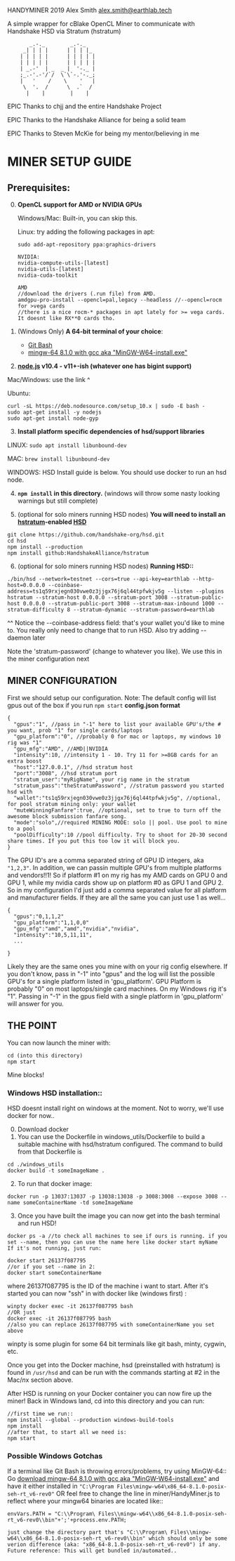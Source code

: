 HANDYMINER
2019 Alex Smith <alex.smith@earthlab.tech>

A simple wrapper for cBlake OpenCL Miner
to communicate with Handshake HSD via Stratum (hstratum)

```
       _.-._        _.-._
     _| | | |      | | | |_
    | | | | |      | | | | |
    | | | | |      | | | | |
    | _.-'  | _  _ |  '-._ |
    ;_.-'.-'/`/  \`\`-.'-._;
    |   '    /    \    '   |
     \  '.  /      \  .`  /
      |    |        |    |

```

EPIC Thanks to chjj and the entire Handshake Project

EPIC Thanks to the Handshake Alliance for being a solid team

EPIC Thanks to Steven McKie for being my mentor/believing in me

# MINER SETUP GUIDE

## Prerequisites:
0. **OpenCL support for AMD or NVIDIA GPUs**

    Windows/Mac: Built-in, you can skip this.

    Linux: try adding the following packages in apt: 
    ```
    sudo add-apt-repository ppa:graphics-drivers

    NVIDIA:
    nvidia-compute-utils-[latest]
    nvidia-utils-[latest]
    nvidia-cuda-toolkit

    AMD
    //download the drivers (.run file) from AMD.
    amdgpu-pro-install --opencl=pal,legacy --headless //--opencl=rocm for >vega cards
    //there is a nice rocm-* packages in apt lately for >= vega cards. It doesnt like RX**0 cards tho.
    ```

1. (Windows Only) **A 64-bit terminal of your choice**:
    - [Git Bash](https://git-scm.com/downloads)
    - [mingw-64 8.1.0 with gcc aka "MinGW-W64-install.exe"](https://sourceforge.net/projects/mingw-w64/files/Toolchains%20targetting%20Win32/Personal%20Builds/mingw-builds/8.1.0/threads-posix/dwarf/)

2. **[node.js](https://nodejs.org) v10.4 - v11+-ish (whatever one has bigint support)**

  Mac/Windows: use the link ^

  Ubuntu:
  ```
  curl -sL https://deb.nodesource.com/setup_10.x | sudo -E bash -
  sudo apt-get install -y nodejs
  sudo apt-get install node-gyp
  ```

3. **Install platform specific dependencies of hsd/support libraries**

  LINUX: ```sudo apt install libunbound-dev``` 

  MAC: ```brew install libunbound-dev```

  WINDOWS: HSD Install guide is below. You should use docker to run an hsd node.

4. **```npm install``` in this directory.** (windows will throw some nasty looking warnings but still complete)

5. (optional for solo miners running HSD nodes) **You will need to install an [hstratum](https://github.com/HandshakeAlliance/hstratum)-enabled [HSD](https://github.com/handshake-org/hsd)**
```
git clone https://github.com/handshake-org/hsd.git
cd hsd
npm install --production
npm install github:HandshakeAlliance/hstratum
```

6. (optional for solo miners running HSD nodes) **Running HSD::**


```
./bin/hsd --network=testnet --cors=true --api-key=earthlab --http-host=0.0.0.0 --coinbase-address=ts1q59rxjegn030vwe0z3jjgx76j6ql44tpfwkjv5g --listen --plugins hstratum --stratum-host 0.0.0.0 --stratum-port 3008 --stratum-public-host 0.0.0.0 --stratum-public-port 3008 --stratum-max-inbound 1000 --stratum-difficulty 8 --stratum-dynamic --stratum-password=earthlab
```

^^ Notice the --coinbase-address field: that's your wallet you'd like to mine to. You really only need to change that to run HSD. Also try adding --daemon later

Note the 'stratum-password' (change to whatever you like). We use this in the miner configuration next


## MINER CONFIGURATION

First we should setup our configuration. Note: The default config will list gpus out of the box if you run ```npm start```
**config.json format**
```
{
  "gpus":"1", //pass in "-1" here to list your available GPU's/the # you want, prob "1" for single cards/laptops
  "gpu_platform":"0", //probably 0 for mac or laptops, my windows 10 rig was "1"
  "gpu_mfg":"AMD", //AMD||NVIDIA
  "intensity":10, //intensity 1 - 10. Try 11 for >=8GB cards for an extra boost
  "host":"127.0.0.1", //hsd stratum host
  "port":"3008", //hsd stratum port
  "stratum_user":"myRigName", your rig name in the stratum
  "stratum_pass":"theStratumPassword", //stratum password you started hsd with
  "wallet":"ts1q59rxjegn030vwe0z3jjgx76j6ql44tpfwkjv5g", //optional, for pool stratum mining only: your wallet
  "muteWinningFanfare":true, //optional, set to true to turn off the awesome block submission fanfare song.
  "mode":"solo",//required MINING MODE: solo || pool. Use pool to mine to a pool
  "poolDifficulty":10 //pool difficulty. Try to shoot for 20-30 second share times. If you put this too low it will block you.
}
```

The GPU ID's are a comma separated string of GPU ID integers, aka ```"1,2,3"```. 
In addition, we can passin multiple GPU's from multiple platforms and vendors!!1!
So if platform #1 on my rig has my AMD cards on GPU 0 and GPU 1, while my nvidia cards show up on platform #0 as GPU 1 and GPU 2.
So in my configuration I'd just add a comma separated value for all platform and manufacturer fields. If they are all the same you can just use 1 as well...
```
{
  "gpus":"0,1,1,2"
  "gpu_platform":"1,1,0,0"
  "gpu_mfg":"amd","amd","nvidia","nvidia",
  "intensity":"10,5,11,11",
  ...

}
```
Likely they are the same ones you mine with on your rig config elsewhere. If you don't know, pass in "-1" into "gpus" and the log will list the possible GPU's for a single platform listed in 'gpu_platform'. GPU Platform is probably "0" on most laptops/single card machines. On my Windows rig it's "1". Passing in "-1" in the gpus field with a single platform in 'gpu_platform' will answer for you.



## THE POINT

You can now launch the miner with:
```
cd (into this directory)
npm start
```
Mine blocks!




### Windows HSD installation::

HSD doesnt install right on windows at the moment. Not to worry, we'll use docker for now..

0. Download docker
1. You can use the Dockerfile in windows_utils/Dockerfile to build a suitable machine with hsd/hstratum configured. The command to build from that Dockerfile is
```
cd ./windows_utils
docker build -t someImageName .
```
2. To run that docker image:
```
docker run -p 13037:13037 -p 13038:13038 -p 3008:3008 --expose 3008 --name someContainerName -td someImageName
```
3. Once you have built the image you can now get into the bash terminal and run HSD!
```
docker ps -a //to check all machines to see if ours is running. if you set --name, then you can use the name here like docker start myName
If it's not running, just run:

docker start 26137f087795
//or if you set --name in 2:
docker start someContainerName
```
where 26137f087795 is the ID of the machine i want to start. After it's started you can now "ssh" in with docker like (windows first) :
```
winpty docker exec -it 26137f087795 bash
//OR just 
docker exec -it 26137f087795 bash
//also you can replace 26137f087795 with someContainerName you set above
```
winpty is some plugin for some 64 bit terminals like git bash, minty, cygwin, etc.

Once you get into the Docker machine, hsd (preinstalled with hstratum) is found in ```/usr/hsd``` and can be run with the commands starting at #2 in the Mac/*n*x section above.

After HSD is running on your Docker container you can now fire up the miner! Back in Windows land, cd into this directory and you can run:

```
//first time we run::
npm install --global --production windows-build-tools
npm install
//after that, to start all we need is:
npm start
```

### Possible Windows Gotchas
If a terminal like Git Bash is throwing errors/problems, try using MinGW-64::
Go [download mingw-64 8.1.0 with gcc aka "MinGW-W64-install.exe"](https://sourceforge.net/projects/mingw-w64/files/Toolchains%20targetting%20Win32/Personal%20Builds/mingw-builds/8.1.0/threads-posix/dwarf/) and have it either installed in 
```"C:\Program Files\mingw-w64\x86_64-8.1.0-posix-seh-rt_v6-rev0"``` 
OR feel free to change the line in miner/HandyMiner.js to reflect where your mingw64 binaries are located like::
```
envVars.PATH = "C:\\Program\ Files\\mingw-w64\\x86_64-8.1.0-posix-seh-rt_v6-rev0\\bin"+';'+process.env.PATH;

just change the directory part that's "C:\\Program\ Files\\mingw-w64\\x86_64-8.1.0-posix-seh-rt_v6-rev0\\bin" which should only be some verion difference (aka: "x86_64-8.1.0-posix-seh-rt_v6-rev0") if any. Future reference: This will get bundled in/automated..

```
